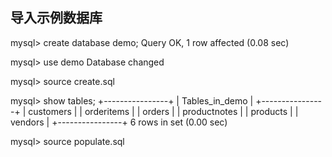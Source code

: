 ## 导入示例数据库

mysql> create database demo;
Query OK, 1 row affected (0.08 sec)

mysql> use demo
Database changed

mysql> source create.sql

mysql> show tables;
+----------------+
| Tables_in_demo |
+----------------+
| customers      |
| orderitems     |
| orders         |
| productnotes   |
| products       |
| vendors        |
+----------------+
6 rows in set (0.00 sec)

mysql> source populate.sql



